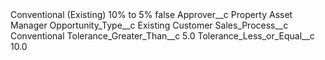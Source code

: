 <?xml version="1.0" encoding="UTF-8"?>
<CustomMetadata xmlns="http://soap.sforce.com/2006/04/metadata" xmlns:xsi="http://www.w3.org/2001/XMLSchema-instance" xmlns:xsd="http://www.w3.org/2001/XMLSchema">
    <label>Conventional (Existing) 10% to 5%</label>
    <protected>false</protected>
    <values>
        <field>Approver__c</field>
        <value xsi:type="xsd:string">Property Asset Manager</value>
    </values>
    <values>
        <field>Opportunity_Type__c</field>
        <value xsi:type="xsd:string">Existing Customer</value>
    </values>
    <values>
        <field>Sales_Process__c</field>
        <value xsi:type="xsd:string">Conventional</value>
    </values>
    <values>
        <field>Tolerance_Greater_Than__c</field>
        <value xsi:type="xsd:double">5.0</value>
    </values>
    <values>
        <field>Tolerance_Less_or_Equal__c</field>
        <value xsi:type="xsd:double">10.0</value>
    </values>
</CustomMetadata>
